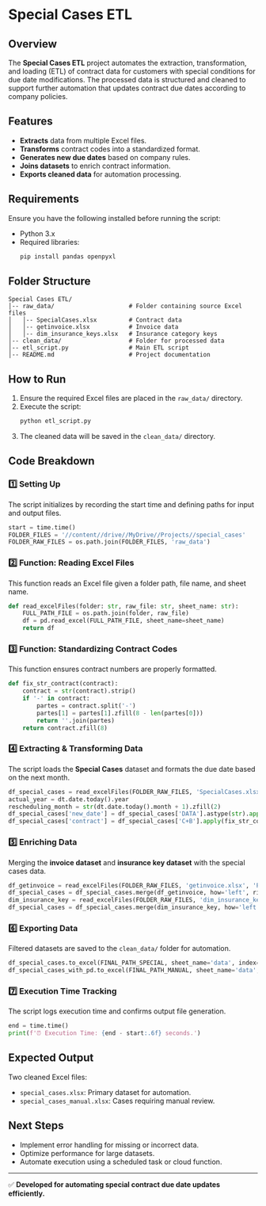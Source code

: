 # Special Cases ETL

## Overview
The **Special Cases ETL** project automates the extraction, transformation, and loading (ETL) of contract data for customers with special conditions for due date modifications. The processed data is structured and cleaned to support further automation that updates contract due dates according to company policies.

## Features
- **Extracts** data from multiple Excel files.
- **Transforms** contract codes into a standardized format.
- **Generates new due dates** based on company rules.
- **Joins datasets** to enrich contract information.
- **Exports cleaned data** for automation processing.

## Requirements
Ensure you have the following installed before running the script:
- Python 3.x
- Required libraries:
  ```bash
  pip install pandas openpyxl
  ```

## Folder Structure
```plaintext
Special Cases ETL/
│-- raw_data/                     # Folder containing source Excel files
│   │-- SpecialCases.xlsx         # Contract data
│   │-- getinvoice.xlsx           # Invoice data
│   │-- dim_insurance_keys.xlsx   # Insurance category keys
│-- clean_data/                   # Folder for processed data
│-- etl_script.py                 # Main ETL script
│-- README.md                     # Project documentation
```

## How to Run
1. Ensure the required Excel files are placed in the `raw_data/` directory.
2. Execute the script:
   ```bash
   python etl_script.py
   ```
3. The cleaned data will be saved in the `clean_data/` directory.

## Code Breakdown

### 1️⃣ Setting Up
The script initializes by recording the start time and defining paths for input and output files.
```python
start = time.time()
FOLDER_FILES = '//content//drive//MyDrive//Projects//special_cases'
FOLDER_RAW_FILES = os.path.join(FOLDER_FILES, 'raw_data')
```

### 2️⃣ Function: Reading Excel Files
This function reads an Excel file given a folder path, file name, and sheet name.
```python
def read_excelFiles(folder: str, raw_file: str, sheet_name: str):
    FULL_PATH_FILE = os.path.join(folder, raw_file)
    df = pd.read_excel(FULL_PATH_FILE, sheet_name=sheet_name)
    return df
```

### 3️⃣ Function: Standardizing Contract Codes
This function ensures contract numbers are properly formatted.
```python
def fix_str_contract(contract):
    contract = str(contract).strip()
    if '-' in contract:
        partes = contract.split('-')
        partes[1] = partes[1].zfill(8 - len(partes[0]))
        return ''.join(partes)
    return contract.zfill(8)
```

### 4️⃣ Extracting & Transforming Data
The script loads the **Special Cases** dataset and formats the due date based on the next month.
```python
df_special_cases = read_excelFiles(FOLDER_RAW_FILES, 'SpecialCases.xlsx', 'Alteração de Vencimento')
actual_year = dt.date.today().year
rescheduling_month = str(dt.date.today().month + 1).zfill(2)
df_special_cases['new_date'] = df_special_cases['DATA'].astype(str).apply(lambda x: x.zfill(2)) + rescheduling_month + str(actual_year)[-2:]
df_special_cases['contract'] = df_special_cases['C+B'].apply(fix_str_contract)
```

### 5️⃣ Enriching Data
Merging the **invoice dataset** and **insurance key dataset** with the special cases data.
```python
df_getinvoice = read_excelFiles(FOLDER_RAW_FILES, 'getinvoice.xlsx', 'Planilha1')
df_special_cases = df_special_cases.merge(df_getinvoice, how='left', right_on='B+C', left_on='C+B')
dim_insurance_key = read_excelFiles(FOLDER_RAW_FILES, 'dim_insurance_keys.xlsx', 'Insurance-Category-Insured')
df_special_cases = df_special_cases.merge(dim_insurance_key, how='left', right_on='Number', left_on='Insurance Key')
```

### 6️⃣ Exporting Data
Filtered datasets are saved to the `clean_data/` folder for automation.
```python
df_special_cases.to_excel(FINAL_PATH_SPECIAL, sheet_name='data', index=False)
df_special_cases_with_pd.to_excel(FINAL_PATH_MANUAL, sheet_name='data', index=False)
```

### 7️⃣ Execution Time Tracking
The script logs execution time and confirms output file generation.
```python
end = time.time()
print(f'⏰ Execution Time: {end - start:.6f} seconds.')
```

## Expected Output
Two cleaned Excel files:
- `special_cases.xlsx`: Primary dataset for automation.
- `special_cases_manual.xlsx`: Cases requiring manual review.

## Next Steps
- Implement error handling for missing or incorrect data.
- Optimize performance for large datasets.
- Automate execution using a scheduled task or cloud function.

---
✅ **Developed for automating special contract due date updates efficiently.**

